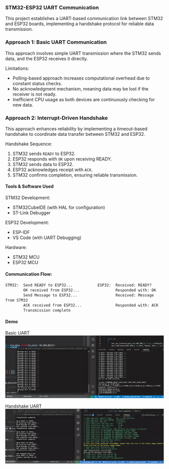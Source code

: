 ### STM32-ESP32 UART Communication
This project establishes a UART-based communication link between STM32 and ESP32 boards, implementing a handshake protocol for reliable data transmission.

### Approach 1: Basic UART Communication
This approach involves simple UART transmission where the STM32 sends data, and the ESP32 receives it directly.

Limitations:
- Polling-based approach increases computational overhead due to constant status checks.
- No acknowledgment mechanism, meaning data may be lost if the receiver is not ready.
- Inefficient CPU usage as both devices are continuously checking for new data.

### Approach 2: Interrupt-Driven Handshake 
This approach enhances reliability by implementing a timeout-based handshake to coordinate data transfer between STM32 and ESP32.

Handshake Sequence:
1. STM32 sends `READY` to ESP32.
2. ESP32 responds with `OK` upon receiving READY.
3. STM32 sends data to ESP32.
4. ESP32 acknowledges receipt with `ACK`.
5. STM32 confirms completion, ensuring reliable transmission.

#### Tools & Software Used
STM32 Development:
 - STM32CubeIDE (with HAL for configuration)
 - ST-Link Debugger

ESP32 Development:
 - ESP-IDF
 - VS Code (with UART Debugging)

Hardware:
 - STM32 MCU
 - ESP32 MCU

#### Communication Flow:
```
STM32:  Send READY to ESP32...           ESP32:  Received: READY?
        OK received from ESP32...                Responded with: OK
        Send Message to ESP32...                 Received: Message from STM32
        ACK received from ESP32...               Responded with: ACK
        Transmission complete
```

#### Demo
Basic UART
![Demo](./uart_basic.gif) 

Handshake UART
![Demo](./uart_handshake.gif) 
